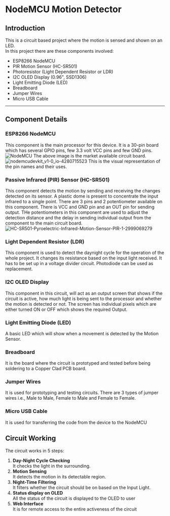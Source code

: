 # NodeMCU Motion Detector
## Introduction
This is a circuit based project where the motion is sensed and shown on an LED. <br>
In this project there are these components involved:
- ESP8266 NodeMCU
- PIR Motion Sensor (HC-SR501)
- Photoresistor (Light Dependent Resistor or LDR)
- I2C OLED Display (0.96", SSD1306) 
- Light Emitting Diode (LED)
- Breadboard
- Jumper Wires
- Micro USB Cable
---
## Component Details
### ESP8266 NodeMCU
This component is the main processor for this device. It is a 30-pin board which has several GPIO pins, few 3.3 volt VCC pins and few GND pins.<br> 
![NodeMCU](https://github.com/user-attachments/assets/dc09b834-10a6-4c85-9fe5-1a5a76992fa4)
The above image is the market available circuit board.
![nodemcudevkit_v1-0_io-4280715523](https://github.com/user-attachments/assets/d02656a8-28ca-44c6-9c8e-af4447fd2f3e)
This is the visual representation of the pin names and their uses.
### Passive Infrared (PIR) Sensor (HC-SR501)
This component detects the  motion by sending and receiving the changes detected on its sensor. A plastic dome is present to concentrate the input infrared to a single point. There are 3 pins and 2 potentiometer available on this component. There is VCC and GND pin and an OUT pin for sending output. THe potentiometers in this component are used to adjust the detection distance and the delay in sending individual output from the component to the main circuit board.
![HC-SR501-Pyroelectric-Infrared-Motion-Sensor-PIR-1-2999069279](https://github.com/user-attachments/assets/2d616036-8537-45bd-bc9e-c13e372b00d0)
### Light Dependent Resistor (LDR)
This component is used to detect the daynight cycle for the operation of the whole project. It changes its resistance based on the input light received. It has to be set up in a voltage divider circuit. Photodiode can be used as replacement.
### I2C OLED Display
This component in this circuit, will act as an output screen that shows if the circuit is active, how much light is being sent to the processor and whether the motion is detected or not. The screen has individual pixels which are either turned ON or OFF which shows the required Output.
### Light Emitting Diode (LED)
A basic LED which will show when a movement is detected by the Motion Sensor.
### Breadboard
It is the board where the circuit is prototyped and tested before being soldering to a Copper Clad PCB board.
### Jumper Wires
It is used for prototyping and testing circuits. There are 3 types of jumper wires i.e., Male to Male, Female to Male and Female to Female.
### Micro USB Cable 
It is used for transferring the code from the device to the NodeMCU
## Circuit Working
The circuit works in 5 steps:
1. **Day-Night Cycle Checking**
<br>It checks the light in the surrounding.
2. **Motion Sensing**
<br>It detects the motion in its detectable region.<br>
3. **Night-Time Filtering**<br>
It filters whether the circuit should be on based on the Input Light.
4. **Status display on OLED**
<br> All the status of the circuit is displayed to the OLED to user
5. **Web Interface**
<br> It is for remote access to the entire activeness of the circuit





